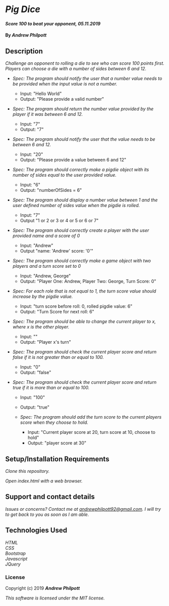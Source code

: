 # _Pig Dice_
#### _Score 100 to beat your opponent, 05.11.2019_
#### By _**Andrew Philpott**_
## Description
_Challenge an opponent to rolling a die to see who can score 100 points first. Players can choose a die with a number of sides between 6 and 12._

* _Spec: The program should notify the user that a number value needs to be provided when the input value is not a number._
    * Input: "Hello World"
    * Output: "Please provide a valid number"

* _Spec: The program should return the number value provided by the player if it was between 6 and 12._
    * Input: "7"
    * Output: "7"

* _Spec: The program should notify the user that the value needs to be between 6 and 12._
    * Input: "20"
    * Output: "Please provide a value between 6 and 12"

* _Spec: The program should correctly make a pigdie object with its number of sides equal to the user provided value._
    * Input: "6"
    * Output: "numberOfSides = 6"

* _Spec: The program should display a number value between 1 and the user defined number of sides value when the pigdie is rolled._
    * Input: "7"
    * Output "1 or 2 or 3 or 4 or 5 or 6 or 7"

* _Spec: The program should correctly create a player with the user provided name and a score of 0_
    * Input: "Andrew"
    * Output "name: 'Andrew' score: '0'"

* _Spec: The program should correctly make a game object with two players and a turn score set to 0_
    * Input: "Andrew, George"
    * Output: "Player One: Andrew, Player Two: George, Turn Score: 0"

* _Spec: For each role that is not equal to 1, the turn score value should increase by the pigdie value._
    * Input: "turn score before roll: 0, rolled pigdie value: 6"
    * Output: "Turn Score for next roll: 6"

* _Spec: The program should be able to change the current player to x, where x is the other player._
    * Input: ""
    * Output: "Player x's turn"

* _Spec: The program should check the current player score and return false if it is not greater than or equal to 100._
    * Input: "0"
    * Output: "false"

* _Spec: The program should check the current player score and return true if it is more than or equal to 100._
    * Input: "100"
    * Output: "true"

  * _Spec: The program should add the turn score to the current players score when they choose to hold._
    * Input: "Current player score at 20, turn score at 10, choose to hold"
    * Output: "player score at 30"
    
## Setup/Installation Requirements
_Clone this repository._

_Open index.html with a web browser._

## Support and contact details
_Issues or concerns? Contact me at andrewphilpott92@gmail.com. I will try to get back to you as soon as I am able._

## Technologies Used
_HTML_<br>
_CSS_<br>
_Bootstrap_<br>
_Javascript_<br>
_JQuery_

### License
Copyright (c) 2019 **_Andrew Philpott_**

*This software is licensed under the MIT license.*
